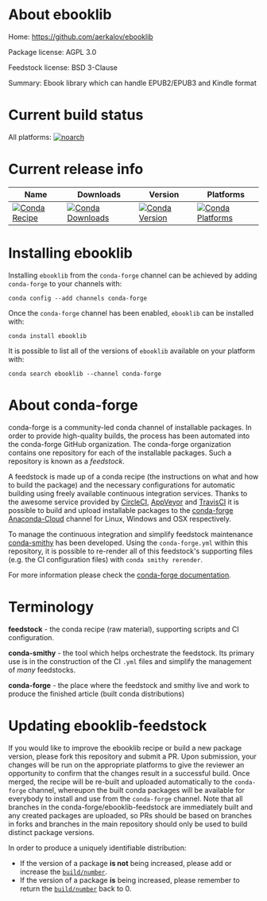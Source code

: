 About ebooklib
==============

Home: https://github.com/aerkalov/ebooklib

Package license: AGPL 3.0

Feedstock license: BSD 3-Clause

Summary: Ebook library which can handle EPUB2/EPUB3 and Kindle format



Current build status
====================

All platforms:
[![noarch](https://img.shields.io/circleci/project/github/conda-forge/ebooklib-feedstock/master.svg?label=noarch)](https://circleci.com/gh/conda-forge/ebooklib-feedstock)

Current release info
====================

| Name | Downloads | Version | Platforms |
| --- | --- | --- | --- |
| [![Conda Recipe](https://img.shields.io/badge/recipe-ebooklib-green.svg)](https://anaconda.org/conda-forge/ebooklib) | [![Conda Downloads](https://img.shields.io/conda/dn/conda-forge/ebooklib.svg)](https://anaconda.org/conda-forge/ebooklib) | [![Conda Version](https://img.shields.io/conda/vn/conda-forge/ebooklib.svg)](https://anaconda.org/conda-forge/ebooklib) | [![Conda Platforms](https://img.shields.io/conda/pn/conda-forge/ebooklib.svg)](https://anaconda.org/conda-forge/ebooklib) |

Installing ebooklib
===================

Installing `ebooklib` from the `conda-forge` channel can be achieved by adding `conda-forge` to your channels with:

```
conda config --add channels conda-forge
```

Once the `conda-forge` channel has been enabled, `ebooklib` can be installed with:

```
conda install ebooklib
```

It is possible to list all of the versions of `ebooklib` available on your platform with:

```
conda search ebooklib --channel conda-forge
```


About conda-forge
=================

conda-forge is a community-led conda channel of installable packages.
In order to provide high-quality builds, the process has been automated into the
conda-forge GitHub organization. The conda-forge organization contains one repository
for each of the installable packages. Such a repository is known as a *feedstock*.

A feedstock is made up of a conda recipe (the instructions on what and how to build
the package) and the necessary configurations for automatic building using freely
available continuous integration services. Thanks to the awesome service provided by
[CircleCI](https://circleci.com/), [AppVeyor](https://www.appveyor.com/)
and [TravisCI](https://travis-ci.org/) it is possible to build and upload installable
packages to the [conda-forge](https://anaconda.org/conda-forge)
[Anaconda-Cloud](https://anaconda.org/) channel for Linux, Windows and OSX respectively.

To manage the continuous integration and simplify feedstock maintenance
[conda-smithy](https://github.com/conda-forge/conda-smithy) has been developed.
Using the ``conda-forge.yml`` within this repository, it is possible to re-render all of
this feedstock's supporting files (e.g. the CI configuration files) with ``conda smithy rerender``.

For more information please check the [conda-forge documentation](https://conda-forge.org/docs/).

Terminology
===========

**feedstock** - the conda recipe (raw material), supporting scripts and CI configuration.

**conda-smithy** - the tool which helps orchestrate the feedstock.
                   Its primary use is in the construction of the CI ``.yml`` files
                   and simplify the management of *many* feedstocks.

**conda-forge** - the place where the feedstock and smithy live and work to
                  produce the finished article (built conda distributions)


Updating ebooklib-feedstock
===========================

If you would like to improve the ebooklib recipe or build a new
package version, please fork this repository and submit a PR. Upon submission,
your changes will be run on the appropriate platforms to give the reviewer an
opportunity to confirm that the changes result in a successful build. Once
merged, the recipe will be re-built and uploaded automatically to the
`conda-forge` channel, whereupon the built conda packages will be available for
everybody to install and use from the `conda-forge` channel.
Note that all branches in the conda-forge/ebooklib-feedstock are
immediately built and any created packages are uploaded, so PRs should be based
on branches in forks and branches in the main repository should only be used to
build distinct package versions.

In order to produce a uniquely identifiable distribution:
 * If the version of a package **is not** being increased, please add or increase
   the [``build/number``](https://conda.io/docs/user-guide/tasks/build-packages/define-metadata.html#build-number-and-string).
 * If the version of a package **is** being increased, please remember to return
   the [``build/number``](https://conda.io/docs/user-guide/tasks/build-packages/define-metadata.html#build-number-and-string)
   back to 0.

